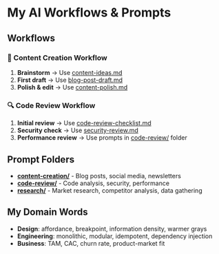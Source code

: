 # My AI Workflows & Prompts

## Workflows

### 📝 Content Creation Workflow
1. **Brainstorm** → Use [content-ideas.md](./content-creation/content-ideas.md)
2. **First draft** → Use [blog-post-draft.md](./content-creation/blog-post-draft.md) 
3. **Polish & edit** → Use [content-polish.md](./content-creation/content-polish.md)

### 🔍 Code Review Workflow  
1. **Initial review** → Use [code-review-checklist.md](./code-review/code-review-checklist.md)
2. **Security check** → Use [security-review.md](./code-review/security-review.md)
3. **Performance review** → Use prompts in [code-review/](./code-review/) folder

## Prompt Folders

- **[content-creation/](./content-creation/)** - Blog posts, social media, newsletters
- **[code-review/](./code-review/)** - Code analysis, security, performance 
- **[research/](./research/)** - Market research, competitor analysis, data gathering

## My Domain Words

- **Design**: affordance, breakpoint, information density, warmer grays
- **Engineering**: monolithic, modular, idempotent, dependency injection
- **Business**: TAM, CAC, churn rate, product-market fit
